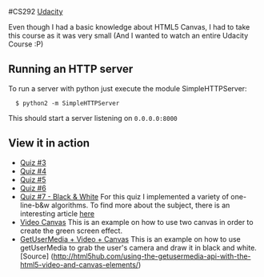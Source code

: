 #CS292 [Udacity](https://www.udacity.com/course/viewer#!/c-ud292)

Even though I had a basic knowledge about HTML5 Canvas, I had to take this
course as it was very small (And I wanted to watch an entire Udacity Course :P)

## Running an HTTP server

To run a server with python just execute the module SimpleHTTPServer:

```
  $ python2 -m SimpleHTTPServer
```

This should start a server listening on `0.0.0.0:8000`

## View it in action

 * [Quiz #3](http://danilogr.github.io/universe/canvas/shape_quiz3.html)
 * [Quiz #4](http://danilogr.github.io/universe/canvas/quiz4.html)
 * [Quiz #5](http://danilogr.github.io/universe/canvas/quiz5.html)
 * [Quiz #6](http://danilogr.github.io/universe/canvas/quiz6.html)
 * [Quiz #7 - Black & White](http://danilogr.github.io/universe/canvas/quiz7.html)
   For this quiz I implemented a variety of one-line-b&w algorithms. To find more
   about the subject, there is an interesting article [here](http://www.tannerhelland.com/3643/grayscale-image-algorithm-vb6/)
 * [Video Canvas](http://danilogr.github.io/universe/canvas/video1.html)
   This is an example on how to use two canvas in order to create 
   the green screen effect.
 * [GetUserMedia + Video + Canvas](http://danilogr.github.io/universe/canvas/video2.html)
   This is an example on how to use getUserMedia to grab the user's camera
   and draw it in black and white.
   [Source] (http://html5hub.com/using-the-getusermedia-api-with-the-html5-video-and-canvas-elements/)
